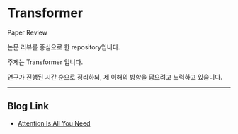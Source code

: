 # Transformer
Paper Review

논문 리뷰를 중심으로 한 repository입니다.

주제는 Transformer 입니다.

연구가 진행된 시간 순으로 정리하되, 제 이해의 방향을 담으려고 노력하고 있습니다.

__________

## Blog Link

- [Attention Is All You Need](https://seollane22.tistory.com/20)
